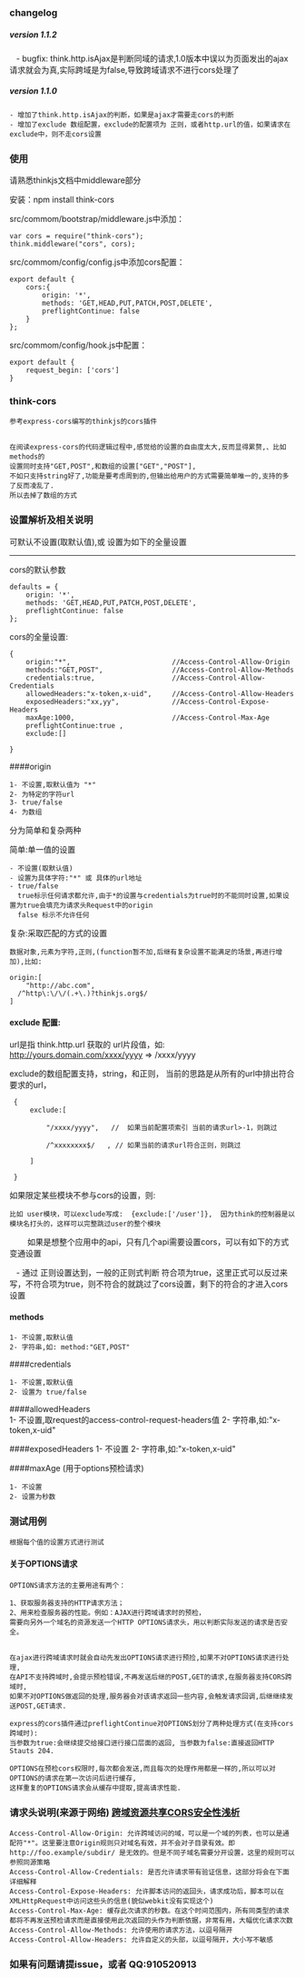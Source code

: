 ### changelog 
##### version 1.1.2
    - bugfix: think.http.isAjax是判断同域的请求,1.0版本中误以为页面发出的ajax请求就会为真,实际跨域是为false,导致跨域请求不进行cors处理了
##### version 1.1.0
    
    - 增加了think.http.isAjax的判断，如果是ajax才需要走cors的判断
    - 增加了exclude 数组配置，exclude的配置项为 正则，或者http.url的值，如果请求在exclude中，则不走cors设置



### 使用 

请熟悉thinkjs文档中middleware部分

安装：npm install think-cors

src/commom/bootstrap/middleware.js中添加：

    var cors = require("think-cors");
    think.middleware("cors", cors);
    
src/commom/config/config.js中添加cors配置：

    export default {
        cors:{
            origin: '*',
            methods: 'GET,HEAD,PUT,PATCH,POST,DELETE',
            preflightContinue: false 
        }
    };
    
src/commom/config/hook.js中配置：

    export default {
        request_begin: ['cors']
    }


### think-cors

    参考express-cors编写的thinkjs的cors插件
    
    
    在阅读express-cors的代码逻辑过程中,感觉给的设置的自由度太大,反而显得累赘,、比如methods的
    设置同时支持"GET,POST",和数组的设置["GET","POST"],
    不如只支持string好了,功能是要考虑周到的,但输出给用户的方式需要简单唯一的,支持的多了反而凌乱了.
    所以去掉了数组的方式
    
    
    
### 设置解析及相关说明


可默认不设置(取默认值),或 设置为如下的全量设置

----------
    
cors的默认参数
    
    defaults = {
        origin: '*',
        methods: 'GET,HEAD,PUT,PATCH,POST,DELETE',
        preflightContinue: false 
    };
    
    
cors的全量设置:
    
    {
        origin:"*",                         //Access-Control-Allow-Origin
        methods:"GET,POST",                 //Access-Control-Allow-Methods 
        credentials:true,                   //Access-Control-Allow-Credentials
        allowedHeaders:"x-token,x-uid",     //Access-Control-Allow-Headers
        exposedHeaders:"xx,yy",             //Access-Control-Expose-Headers
        maxAge:1000,                        //Access-Control-Max-Age
        preflightContinue:true ,
        exclude:[]
         
    }
 


####origin  

    1- 不设置,取默认值为 "*" 
    2- 为特定的字符url
    3- true/false
    4- 为数组
    
    
分为简单和复杂两种

简单:单一值的设置

    - 不设置(取默认值)
    - 设置为具体字符:"*" 或 具体的url地址
    - true/false  
      true标示任何请求都允许,由于*的设置与credentials为true时的不能同时设置,如果设置为true会填充为请求头Request中的origin
      false 标示不允许任何
        
复杂:采取匹配的方式的设置
    
    数据对象,元素为字符,正则,(function暂不加,后继有复杂设置不能满足的场景,再进行增加),比如:

    origin:[
        "http://abc.com",
      /^http\:\/\/(.+\.)?thinkjs.org$/
    ]
        
 #### exclude 配置:

 
 url是指 think.http.url 获取的 url片段值，如:
 http://yours.domain.com/xxxx/yyyy   =>     /xxxx/yyyy

 exclude的数组配置支持，string，和正则，
 当前的思路是从所有的url中排出符合要求的url，
 
 
 
     {
         exclude:[
             
             "/xxxx/yyyy",   //  如果当前配置项索引 当前的请求url>-1，则跳过  
             
             /^xxxxxxxx$/   , // 如果当前的请求url符合正则，则跳过
         
         ]
     
     }       
        

如果限定某些模块不参与cors的设置，则:

    比如 user模块，可以exclude写成:  {exclude:['/user']},  因为think的控制器是以模块名打头的，这样可以完整跳过user的整个模块
         
如果是想整个应用中的api，只有几个api需要设置cors，可以有如下的方式变通设置

    - 通过 正则设置达到，一般的正则式判断 符合项为true，这里正式可以反过来写，不符合项为true，则不符合的就跳过了cors设置，剩下的符合的才进入cors设置
    
#### methods 
   
    1- 不设置,取默认值
    2- 字符串,如: method:"GET,POST"
    
    

####credentials
    
    1- 不设置,取默认值
    2- 设置为 true/false


####allowedHeaders  
    1- 不设置,取request的access-control-request-headers值
    2- 字符串,如:"x-token,x-uid"


####exposedHeaders
    1- 不设置
    2- 字符串,如:"x-token,x-uid"


####maxAge  (用于options预检请求)

    1- 不设置
    2- 设置为秒数   

    
### 测试用例

    根据每个值的设置方式进行测试
    
    
#### 关于OPTIONS请求

    OPTIONS请求方法的主要用途有两个：
    
    1、获取服务器支持的HTTP请求方法；
    2、用来检查服务器的性能。例如：AJAX进行跨域请求时的预检，
    需要向另外一个域名的资源发送一个HTTP OPTIONS请求头，用以判断实际发送的请求是否安全。
    
    
    在ajax进行跨域请求时就会自动先发出OPTIONS请求进行预捡,如果不对OPTIONS请求进行处理,
    在API不支持跨域时,会提示预检错误,不再发送后继的POST,GET的请求,在服务器支持CORS跨域时,
    如果不对OPTIONS做返回的处理,服务器会对该请求返回一些内容,会触发请求回调,后继继续发送POST,GET请求.
    
    express的cors插件通过preflightContinue对OPTIONS划分了两种处理方式(在支持cors跨域时):
    当参数为true:会继续提交给接口进行接口层面的返回, 当参数为false:直接返回HTTP Stauts 204.
    
    OPTIONS在预检cors权限时,每次都会发送,而且每次的处理作用都是一样的,所以可以对OPTIONS的请求在第一次访问后进行缓存,
    这样重复的OPTIONS请求会从缓存中提取,提高请求性能.
    
    
    

    
### 请求头说明(来源于网络) [跨域资源共享CORS安全性浅析](http://netsecurity.51cto.com/art/201311/419179.htm)
                    
   
    Access-Control-Allow-Origin: 允许跨域访问的域，可以是一个域的列表，也可以是通配符"*"。这里要注意Origin规则只对域名有效，并不会对子目录有效。即http://foo.example/subdir/ 是无效的。但是不同子域名需要分开设置，这里的规则可以参照同源策略
    Access-Control-Allow-Credentials: 是否允许请求带有验证信息，这部分将会在下面详细解释
    Access-Control-Expose-Headers: 允许脚本访问的返回头，请求成功后，脚本可以在XMLHttpRequest中访问这些头的信息(貌似webkit没有实现这个)
    Access-Control-Max-Age: 缓存此次请求的秒数。在这个时间范围内，所有同类型的请求都将不再发送预检请求而是直接使用此次返回的头作为判断依据，非常有用，大幅优化请求次数
    Access-Control-Allow-Methods: 允许使用的请求方法，以逗号隔开
    Access-Control-Allow-Headers: 允许自定义的头部，以逗号隔开，大小写不敏感


### 如果有问题请提issue，或者 QQ:910520913    
